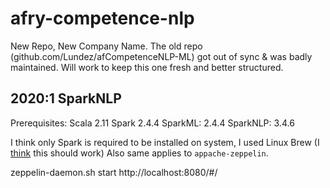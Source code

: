 # afry-competence-nlp
New Repo, New Company Name. The old repo (github.com/Lundez/afCompetenceNLP-ML) got out of sync &amp; was badly maintained. Will work to keep this one fresh and better structured.


## 2020:1 SparkNLP
Prerequisites:
Scala 2.11
Spark 2.4.4
SparkML: 2.4.4
SparkNLP: 3.4.6

I think only Spark is required to be installed on system, I used Linux Brew (I [think](https://www.freecodecamp.org/news/installing-scala-and-apache-spark-on-mac-os-837ae57d283f/) this should work)
Also same applies to `appache-zeppelin`.

zeppelin-daemon.sh start
http://localhost:8080/#/
